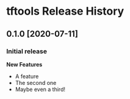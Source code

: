 # tftools Release History

## 0.1.0 [2020-07-11]

### Initial release

**New Features**

- A feature
- The second one
- Maybe even a third!